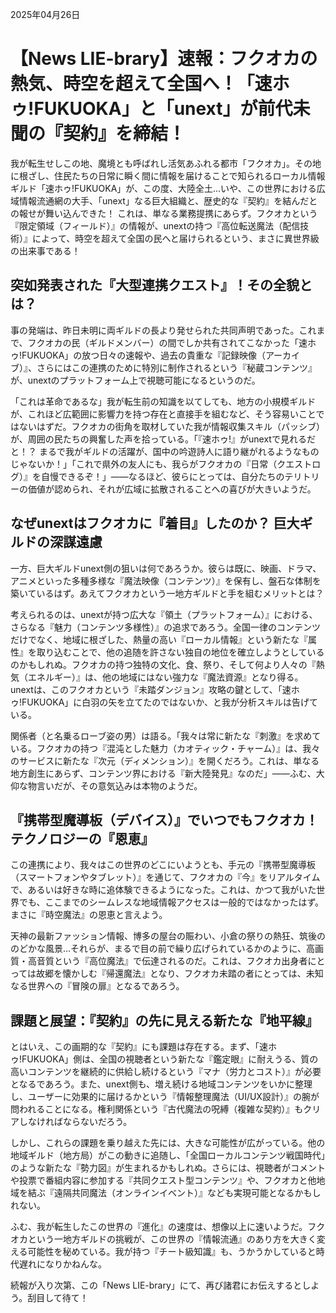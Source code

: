 2025年04月26日

# 【News LIE-brary】速報：フクオカの熱気、時空を超えて全国へ！「速ホゥ!FUKUOKA」と「unext」が前代未聞の『契約』を締結！

我が転生せしこの地、魔境とも呼ばれし活気あふれる都市「フクオカ」。その地に根ざし、住民たちの日常に瞬く間に情報を届けることで知られるローカル情報ギルド「速ホゥ!FUKUOKA」が、この度、大陸全土…いや、この世界における広域情報流通網の大手、「unext」なる巨大組織と、歴史的な『契約』を結んだとの報せが舞い込んできた！ これは、単なる業務提携にあらず。フクオカという『限定領域（フィールド）』の情報が、unextの持つ『高位転送魔法（配信技術）』によって、時空を超えて全国の民へと届けられるという、まさに異世界級の出来事である！

## 突如発表された『大型連携クエスト』！その全貌とは？

事の発端は、昨日未明に両ギルドの長より発せられた共同声明であった。これまで、フクオカの民（ギルドメンバー）の間でしか共有されてこなかった「速ホゥ!FUKUOKA」の放つ日々の速報や、過去の貴重な『記録映像（アーカイブ）』、さらにはこの連携のために特別に制作されるという『秘蔵コンテンツ』が、unextのプラットフォーム上で視聴可能になるというのだ。

「これは革命であるな」我が転生前の知識を以てしても、地方の小規模ギルドが、これほど広範囲に影響力を持つ存在と直接手を組むなど、そう容易いことではないはずだ。フクオカの街角を取材していた我が情報収集スキル（パッシブ）が、周囲の民たちの興奮した声を拾っている。「『速ホゥ!』がunextで見れるだと！？ まるで我がギルドの活躍が、国中の吟遊詩人に語り継がれるようなものじゃないか！」「これで県外の友人にも、我らがフクオカの『日常（クエストログ）』を自慢できるぞ！」――なるほど、彼らにとっては、自分たちのテリトリーの価値が認められ、それが広域に拡散されることへの喜びが大きいようだ。

## なぜunextはフクオカに『着目』したのか？ 巨大ギルドの深謀遠慮

一方、巨大ギルドunext側の狙いは何であろうか。彼らは既に、映画、ドラマ、アニメといった多種多様な『魔法映像（コンテンツ）』を保有し、盤石な体制を築いているはず。あえてフクオカという一地方ギルドと手を組むメリットとは？

考えられるのは、unextが持つ広大な『領土（プラットフォーム）』における、さらなる『魅力（コンテンツ多様性）』の追求であろう。全国一律のコンテンツだけでなく、地域に根ざした、熱量の高い『ローカル情報』という新たな『属性』を取り込むことで、他の追随を許さない独自の地位を確立しようとしているのかもしれぬ。フクオカの持つ独特の文化、食、祭り、そして何より人々の『熱気（エネルギー）』は、他の地域にはない強力な『魔法資源』となり得る。unextは、このフクオカという『未踏ダンジョン』攻略の鍵として、「速ホゥ!FUKUOKA」に白羽の矢を立てたのではないか、と我が分析スキルは告げている。

関係者（と名乗るローブ姿の男）は語る。「我々は常に新たな『刺激』を求めている。フクオカの持つ『混沌とした魅力（カオティック・チャーム）』は、我々のサービスに新たな『次元（ディメンション）』を開くだろう。これは、単なる地方創生にあらず、コンテンツ界における『新大陸発見』なのだ」――ふむ、大仰な物言いだが、その意気込みは本物のようだ。

## 『携帯型魔導板（デバイス）』でいつでもフクオカ！ テクノロジーの『恩恵』

この連携により、我々はこの世界のどこにいようとも、手元の『携帯型魔導板（スマートフォンやタブレット）』を通じて、フクオカの『今』をリアルタイムで、あるいは好きな時に追体験できるようになった。これは、かつて我がいた世界でも、ここまでのシームレスな地域情報アクセスは一般的ではなかったはず。まさに『時空魔法』の恩恵と言えよう。

天神の最新ファッション情報、博多の屋台の賑わい、小倉の祭りの熱狂、筑後ののどかな風景…それらが、まるで目の前で繰り広げられているかのように、高画質・高音質という『高位魔法』で伝達されるのだ。これは、フクオカ出身者にとっては故郷を懐かしむ『帰還魔法』となり、フクオカ未踏の者にとっては、未知なる世界への『冒険の扉』となるであろう。

## 課題と展望：『契約』の先に見える新たな『地平線』

とはいえ、この画期的な『契約』にも課題は存在する。まず、「速ホゥ!FUKUOKA」側は、全国の視聴者という新たな『鑑定眼』に耐えうる、質の高いコンテンツを継続的に供給し続けるという『マナ（労力とコスト）』が必要となるであろう。また、unext側も、増え続ける地域コンテンツをいかに整理し、ユーザーに効果的に届けるかという『情報整理魔法（UI/UX設計）』の腕が問われることになる。権利関係という『古代魔法の呪縛（複雑な契約）』もクリアしなければならないだろう。

しかし、これらの課題を乗り越えた先には、大きな可能性が広がっている。他の地域ギルド（地方局）がこの動きに追随し、「全国ローカルコンテンツ戦国時代」のような新たな『勢力図』が生まれるかもしれぬ。さらには、視聴者がコメントや投票で番組内容に参加する『共同クエスト型コンテンツ』や、フクオカと他地域を結ぶ『遠隔共同魔法（オンラインイベント）』なども実現可能となるかもしれない。

ふむ、我が転生したこの世界の『進化』の速度は、想像以上に速いようだ。フクオカという一地方ギルドの挑戦が、この世界の『情報流通』のあり方を大きく変える可能性を秘めている。我が持つ『チート級知識』も、うかうかしていると時代遅れになりかねんな。

続報が入り次第、この「News LIE-brary」にて、再び諸君にお伝えするとしよう。刮目して待て！